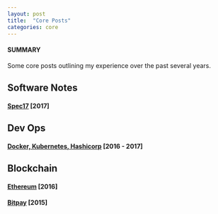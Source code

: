 ```yaml
---
layout: post
title:  "Core Posts"
categories: core
---
```


#### SUMMARY

Some core posts outlining my experience over the past several years.

## Software Notes

#### [**Spec17**](https://stormasm.github.io/spec17/) [2017]

## Dev Ops

#### [**Docker, Kubernetes, Hashicorp**](https://stormasm.github.io/blog17/) [2016 - 2017]

## Blockchain

#### [Ethereum](http://stormasm.github.io/link15//coverletter/2017/02/07/eth/) [2016]

#### [Bitpay](http://stormasm.github.io/link15//coverletter/2015/11/13/bp/) [2015]
